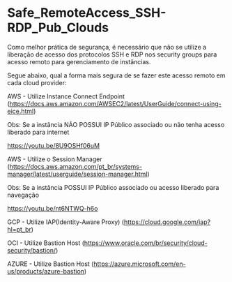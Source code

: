 # Safe_RemoteAccess_SSH-RDP_Pub_Clouds

Como melhor prática de segurança, é necessário que não se utilize a liberação de acesso dos protocolos SSH e RDP nos security groups para acesso remoto para gerenciamento de instâncias.

Segue abaixo, qual a forma mais segura de se fazer este acesso remoto em cada cloud provider:


AWS - Utilize Instance Connect Endpoint (https://docs.aws.amazon.com/AWSEC2/latest/UserGuide/connect-using-eice.html)

Obs: Se a instância NÃO POSSUI IP Público associado ou não tenha acesso liberado para internet

https://youtu.be/8U9OSHf06uM

AWS - Utilize o Session Manager (https://docs.aws.amazon.com/pt_br/systems-manager/latest/userguide/session-manager.html)

Obs: Se a instância POSSUI IP Público associado ou acesso liberado para navegação

https://youtu.be/nt6NTWQ-h6o

GCP - Utilize IAP(Identity-Aware Proxy) (https://cloud.google.com/iap?hl=pt_br)

OCI - Utilize Bastion Host (https://www.oracle.com/br/security/cloud-security/bastion/)

AZURE - Utilize Bastion Host (https://azure.microsoft.com/en-us/products/azure-bastion)
